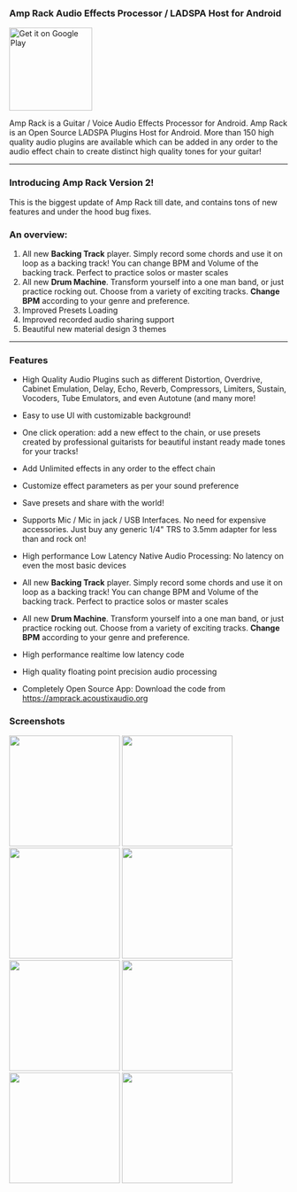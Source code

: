 ### Amp Rack Audio Effects Processor / LADSPA Host for Android
<a href='https://play.google.com/store/apps/details?id=com.shajikhan.ladspa.amprack&pcampaignid=pcampaignidMKT-Other-global-all-co-prtnr-py-PartBadge-Mar2515-1'><img width=150 alt='Get it on Google Play' src='https://play.google.com/intl/en_us/badges/static/images/badges/en_badge_web_generic.png'/></a>

Amp Rack is a Guitar / Voice Audio Effects Processor for Android. Amp Rack is an Open Source LADSPA Plugins Host for Android. More than 150 high quality audio plugins are available which can be added in any order to the audio effect chain to create distinct high quality tones for your guitar!

***

### Introducing Amp Rack Version 2! 
This is the biggest update of Amp Rack till date, and contains tons of new features and under the hood bug fixes.

### An overview:
1. All new **Backing Track** player. Simply record some chords and use it on loop as a backing track! You can change BPM and Volume of the backing track. Perfect to practice solos or master scales
2. All new **Drum Machine**. Transform yourself into a one man band, or just practice rocking out. Choose from a variety of exciting tracks. **Change BPM** according to your genre and preference.
3. Improved Presets Loading 
4. Improved recorded audio sharing support
5. Beautiful new material design 3 themes

***

### Features

* High Quality Audio Plugins such as different Distortion, Overdrive, Cabinet Emulation, Delay, Echo, Reverb, Compressors, Limiters, Sustain, Vocoders, Tube Emulators, and even Autotune (and many more!

* Easy to use UI with customizable background!

* One click operation: add a new effect to the chain, or use presets created by professional guitarists for beautiful instant ready made tones for your tracks!

* Add Unlimited effects in any order to the effect chain

* Customize effect parameters as per your sound preference

* Save presets and share with the world!

* Supports Mic / Mic in jack / USB Interfaces. No need for expensive accessories. Just buy any generic 1/4" TRS to 3.5mm adapter for less than  and rock on!

* High performance Low Latency Native Audio Processing: No latency on even the most basic devices

* All new **Backing Track** player. Simply record some chords and use it on loop as a backing track! You can change BPM and Volume of the backing track. Perfect to practice solos or master scales

* All new **Drum Machine**. Transform yourself into a one man band, or just practice rocking out. Choose from a variety of exciting tracks. **Change BPM** according to your genre and preference.

* High performance realtime low latency code

* High quality floating point precision audio processing

* Completely Open Source App: Download the code from https://amprack.acoustixaudio.org

### Screenshots
<div class="row">
  <img width=200 src="https://user-images.githubusercontent.com/17184025/178100470-81215a53-e2f4-4a65-a8e4-7816e4eab740.jpg">
  <img width=200 src="https://user-images.githubusercontent.com/17184025/178100475-493fdaf7-59be-4aee-8b11-c1498a5c34ab.jpg">
  <img width=200 src="https://user-images.githubusercontent.com/17184025/178100479-1910de09-95e7-4864-a051-9795fa1c5dfc.jpg">
  <img width=200 src="https://user-images.githubusercontent.com/17184025/178100480-5f63c493-3460-4ad8-a90a-5779bf658587.jpg">
  <img width=200 src="https://user-images.githubusercontent.com/17184025/178100482-2c64b835-a3a4-4f8c-8458-d0e442266415.jpg">
  <img width=200 src="https://user-images.githubusercontent.com/17184025/178100483-d0e53b89-0ef4-4d73-814a-539c9b93c35f.jpg">
  <img width=200 src="https://user-images.githubusercontent.com/17184025/178100487-7287a02e-ede2-4f5d-82e3-aad0dc61e86d.jpg">
  <img width=200 src="https://user-images.githubusercontent.com/17184025/178100490-f571d17f-ff7f-4ea2-ab89-225a8572a6cc.jpg">
</div>

